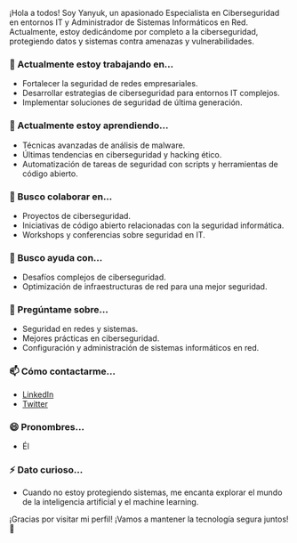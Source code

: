 ¡Hola a todos! Soy Yanyuk, un apasionado Especialista en Ciberseguridad en entornos IT y Administrador de Sistemas Informáticos en Red. Actualmente, estoy dedicándome por completo a la ciberseguridad, protegiendo datos y sistemas contra amenazas y vulnerabilidades.

### 🔭 Actualmente estoy trabajando en...
- Fortalecer la seguridad de redes empresariales.
- Desarrollar estrategias de ciberseguridad para entornos IT complejos.
- Implementar soluciones de seguridad de última generación.

### 🌱 Actualmente estoy aprendiendo...
- Técnicas avanzadas de análisis de malware.
- Últimas tendencias en ciberseguridad y hacking ético.
- Automatización de tareas de seguridad con scripts y herramientas de código abierto.

### 👯 Busco colaborar en...
- Proyectos de ciberseguridad.
- Iniciativas de código abierto relacionadas con la seguridad informática.
- Workshops y conferencias sobre seguridad en IT.

### 🤔 Busco ayuda con...
- Desafíos complejos de ciberseguridad.
- Optimización de infraestructuras de red para una mejor seguridad.

### 💬 Pregúntame sobre...
- Seguridad en redes y sistemas.
- Mejores prácticas en ciberseguridad.
- Configuración y administración de sistemas informáticos en red.

### 📫 Cómo contactarme...
- [LinkedIn](https://www.linkedin.com/in/tu-perfil)
- [Twitter](https://twitter.com/tu-usuario)

### 😄 Pronombres...
- Él

### ⚡ Dato curioso...
- Cuando no estoy protegiendo sistemas, me encanta explorar el mundo de la inteligencia artificial y el machine learning.

¡Gracias por visitar mi perfil! ¡Vamos a mantener la tecnología segura juntos! 🚀

